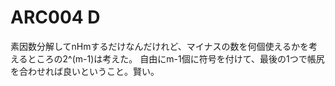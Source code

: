 # ARC004 D
素因数分解してnHmするだけなんだけれど、マイナスの数を何個使えるかを考えるところの2^(m-1)は考えた。
自由にm-1個に符号を付けて、最後の1つで帳尻を合わせれば良いということ。賢い。
